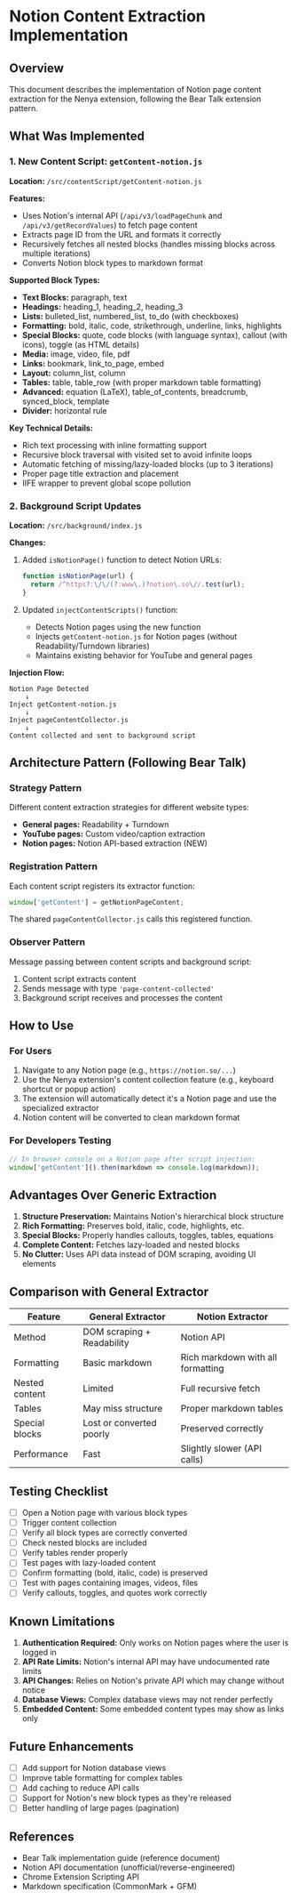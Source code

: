 # Notion Content Extraction Implementation

## Overview

This document describes the implementation of Notion page content extraction for the Nenya extension, following the Bear Talk extension pattern.

## What Was Implemented

### 1. New Content Script: `getContent-notion.js`

**Location:** `/src/contentScript/getContent-notion.js`

**Features:**
- Uses Notion's internal API (`/api/v3/loadPageChunk` and `/api/v3/getRecordValues`) to fetch page content
- Extracts page ID from the URL and formats it correctly
- Recursively fetches all nested blocks (handles missing blocks across multiple iterations)
- Converts Notion block types to markdown format

**Supported Block Types:**
- **Text Blocks:** paragraph, text
- **Headings:** heading_1, heading_2, heading_3
- **Lists:** bulleted_list, numbered_list, to_do (with checkboxes)
- **Formatting:** bold, italic, code, strikethrough, underline, links, highlights
- **Special Blocks:** quote, code blocks (with language syntax), callout (with icons), toggle (as HTML details)
- **Media:** image, video, file, pdf
- **Links:** bookmark, link_to_page, embed
- **Layout:** column_list, column
- **Tables:** table, table_row (with proper markdown table formatting)
- **Advanced:** equation (LaTeX), table_of_contents, breadcrumb, synced_block, template
- **Divider:** horizontal rule

**Key Technical Details:**
- Rich text processing with inline formatting support
- Recursive block traversal with visited set to avoid infinite loops
- Automatic fetching of missing/lazy-loaded blocks (up to 3 iterations)
- Proper page title extraction and placement
- IIFE wrapper to prevent global scope pollution

### 2. Background Script Updates

**Location:** `/src/background/index.js`

**Changes:**
1. Added `isNotionPage()` function to detect Notion URLs:
   ```javascript
   function isNotionPage(url) {
     return /^https?:\/\/(?:www\.)?notion\.so\//.test(url);
   }
   ```

2. Updated `injectContentScripts()` function:
   - Detects Notion pages using the new function
   - Injects `getContent-notion.js` for Notion pages (without Readability/Turndown libraries)
   - Maintains existing behavior for YouTube and general pages

**Injection Flow:**
```
Notion Page Detected
    ↓
Inject getContent-notion.js
    ↓
Inject pageContentCollector.js
    ↓
Content collected and sent to background script
```

## Architecture Pattern (Following Bear Talk)

### Strategy Pattern
Different content extraction strategies for different website types:
- **General pages:** Readability + Turndown
- **YouTube pages:** Custom video/caption extraction
- **Notion pages:** Notion API-based extraction (NEW)

### Registration Pattern
Each content script registers its extractor function:
```javascript
window['getContent'] = getNotionPageContent;
```

The shared `pageContentCollector.js` calls this registered function.

### Observer Pattern
Message passing between content scripts and background script:
1. Content script extracts content
2. Sends message with type `'page-content-collected'`
3. Background script receives and processes the content

## How to Use

### For Users
1. Navigate to any Notion page (e.g., `https://notion.so/...`)
2. Use the Nenya extension's content collection feature (e.g., keyboard shortcut or popup action)
3. The extension will automatically detect it's a Notion page and use the specialized extractor
4. Notion content will be converted to clean markdown format

### For Developers Testing
```javascript
// In browser console on a Notion page after script injection:
window['getContent']().then(markdown => console.log(markdown));
```

## Advantages Over Generic Extraction

1. **Structure Preservation:** Maintains Notion's hierarchical block structure
2. **Rich Formatting:** Preserves bold, italic, code, highlights, etc.
3. **Special Blocks:** Properly handles callouts, toggles, tables, equations
4. **Complete Content:** Fetches lazy-loaded and nested blocks
5. **No Clutter:** Uses API data instead of DOM scraping, avoiding UI elements

## Comparison with General Extractor

| Feature | General Extractor | Notion Extractor |
|---------|------------------|------------------|
| Method | DOM scraping + Readability | Notion API |
| Formatting | Basic markdown | Rich markdown with all formatting |
| Nested content | Limited | Full recursive fetch |
| Tables | May miss structure | Proper markdown tables |
| Special blocks | Lost or converted poorly | Preserved correctly |
| Performance | Fast | Slightly slower (API calls) |

## Testing Checklist

- [ ] Open a Notion page with various block types
- [ ] Trigger content collection
- [ ] Verify all block types are correctly converted
- [ ] Check nested blocks are included
- [ ] Verify tables render properly
- [ ] Test pages with lazy-loaded content
- [ ] Confirm formatting (bold, italic, code) is preserved
- [ ] Test with pages containing images, videos, files
- [ ] Verify callouts, toggles, and quotes work correctly

## Known Limitations

1. **Authentication Required:** Only works on Notion pages where the user is logged in
2. **API Rate Limits:** Notion's internal API may have undocumented rate limits
3. **API Changes:** Relies on Notion's private API which may change without notice
4. **Database Views:** Complex database views may not render perfectly
5. **Embedded Content:** Some embedded content types may show as links only

## Future Enhancements

- [ ] Add support for Notion database views
- [ ] Improve table formatting for complex tables
- [ ] Add caching to reduce API calls
- [ ] Support for Notion's new block types as they're released
- [ ] Better handling of large pages (pagination)

## References

- Bear Talk implementation guide (reference document)
- Notion API documentation (unofficial/reverse-engineered)
- Chrome Extension Scripting API
- Markdown specification (CommonMark + GFM)

